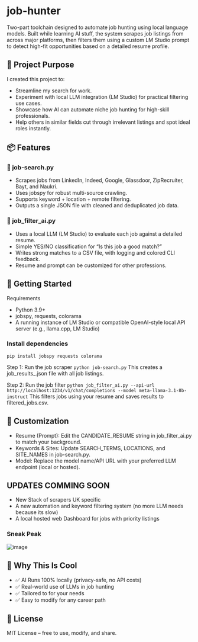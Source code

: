 # job-hunter
Two-part toolchain designed to automate job hunting using local language models. Built while learning AI stuff, the system scrapes job listings from across major platforms, then filters them using a custom LM Studio prompt to detect high-fit opportunities based on a detailed resume profile.


## 💼 Project Purpose
I created this project to:
- Streamline my search for work.
- Experiment with local LLM integration (LM Studio) for practical filtering use cases.
- Showcase how AI can automate niche job hunting for high-skill professionals.
- Help others in similar fields cut through irrelevant listings and spot ideal roles instantly.

## 📦 Features
### 🔎 job-search.py
- Scrapes jobs from LinkedIn, Indeed, Google, Glassdoor, ZipRecruiter, Bayt, and Naukri.
- Uses jobspy for robust multi-source crawling.
- Supports keyword + location + remote filtering.
- Outputs a single JSON file with cleaned and deduplicated job data.

### 🧠 job_filter_ai.py
- Uses a local LLM (LM Studio) to evaluate each job against a detailed resume.
- Simple YES/NO classification for “Is this job a good match?”
- Writes strong matches to a CSV file, with logging and colored CLI feedback.
- Resume and prompt can be customized for other professions.

## 🚀 Getting Started
Requirements
- Python 3.9+
- jobspy, requests, colorama
- A running instance of LM Studio or compatible OpenAI-style local API server (e.g., llama.cpp, LM Studio)

### Install dependencies
```pip install jobspy requests colorama```

Step 1: Run the job scraper
```python job-search.py```
This creates a job_results_<date>.json file with all job listings.

Step 2: Run the job filter
```python job_filter_ai.py --api-url http://localhost:1234/v1/chat/completions --model meta-llama-3.1-8b-instruct```
This filters jobs using your resume and saves results to filtered_jobs.csv.

## 🧬 Customization
- Resume (Prompt): Edit the CANDIDATE_RESUME string in job_filter_ai.py to match your background.
- Keywords & Sites: Update SEARCH_TERMS, LOCATIONS, and SITE_NAMES in job-search.py.
- Model: Replace the model name/API URL with your preferred LLM endpoint (local or hosted).

## UPDATES COMMING SOON
- New Stack of scrapers UK specific
- A new automation and keyword filtering system (no more LLM needs because its slow)
- A local hosted web Dashboard for jobs with priority listings
### Sneak Peak
![image](https://github.com/WhiskeyCoder/job-hunter/blob/main/2025-07-17%2004_40_57-Dashboard.png)

## 🧠 Why This Is Cool
- ✅ AI Runs 100% locally (privacy-safe, no API costs)
- ✅ Real-world use of LLMs in job hunting
- ✅ Tailored to for your needs
- ✅ Easy to modify for any career path

## 📄 License
MIT License – free to use, modify, and share.


